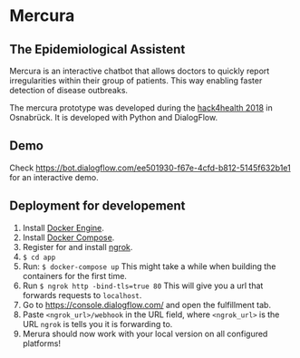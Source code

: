 # Mercura
## The Epidemiological Assistent
Mercura is an interactive chatbot that allows doctors to 
quickly report irregularities within their group of patients.
This way enabling faster detection of disease outbreaks.

The mercura prototype was developed during the [hack4health 2018](https://www.hack4health.de/) in Osnabrück. It is developed 
with Python and DialogFlow.

## Demo
Check
https://bot.dialogflow.com/ee501930-f67e-4cfd-b812-5145f632b1e1
for an interactive demo.

## Deployment for developement
1. Install [Docker Engine](https://docs.docker.com/install/).
1. Install [Docker Compose](https://docs.docker.com/compose/install/).
1. Register for and install [ngrok](https://ngrok.com/).
1. `$ cd app`
1. Run: `$ docker-compose up`
This might take a while when building the
  containers for the first time.
1. Run `$ ngrok http -bind-tls=true 80` This will give you a url that forwards
  requests to `localhost`.
1. Go to https://console.dialogflow.com/ and open the fulfillment tab.
1. Paste `<ngrok_url>/webhook` in the URL field, where `<ngrok_url>` is the URL
   `ngrok` is tells you it is forwarding to.
1. Merura should now work with your local version on all configured platforms!
